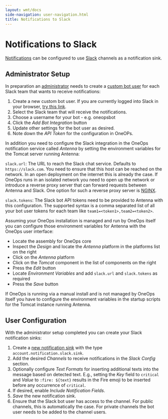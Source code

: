 ```yaml
---
layout: wmt/docs
side-navigation: user-navigation.html
title: Notifications to Slack
---
```


# Notifications to Slack

[Notifications](./notifications.html) can be configured to use [Slack](https://slack.com/)
channels as a notification sink.

## Administrator Setup

In preparation an [administrator](/admin/) needs to create a [custom bot user](https://api.slack.com/bot-users)
for each Slack team that wants to receive notifications:

1. Create a new custom bot user. If you are currently logged into Slack in your browser,
   [try this link](https://my.slack.com/services/new/bot).
2. Select the Slack team that will receive the notifications.
3. Choose a username for your bot - e.g. oneopsbot
4. Click the _Add Bot Integration_ button
5. Update other settings for the bot user as desired.
5. Note down the _API Token_ for the configuration in OneOPs.

In addition you need to configure the Slack integration in the OneOps notification service called _Antenna_ by
setting the environment variables for the Tomcat server running Antenna:

`slack.url`: The URL to reach the Slack chat service. Defaults to `https://slack.com`. You need to ensure that
this host can be reached on the network. In an open deployment on the internet this is already the case. If OneOps
runs in an isolated network you need to open up the network or introduce a reverse proxy server that can forward
requests between Antenna and Slack. One option for such a reverse proxy server is
[NGINX](https://www.nginx.com/resources/admin-guide/reverse-proxy/).

`slack.tokens`: The Slack bot API tokens need to be provided to Antenna with this configuration. The supported
syntax is a comma separated list of all your bot user tokens for each team like `team1=<token1>,team2=<token2>`.

Assuming your OneOps installation is managed and run by OneOps itself you can configure those environment
variables for Antenna with the OneOps user interface:

- Locate the assembly for OneOps core
- Inspect the _Design_ and locate the _Antenna_ platform in the platforms list on the right
- Click on the _Antenna_ platform
- Click on the _Tomcat_ component in the list of components on the right
- Press the _Edit_ button
- Locate _Environment Variables_  and add `slack.url` and `slack.tokens` as required
- Press the _Save_ button

If OneOps is running via a manual install and is not managed by OneOps itself you have to configure the
environment variables in the startup scripts for the Tomcat instance running Antenna.

## User Configuration

With the administrator setup completed you can create your Slack notification sinks:

1. Create a [new notification sink](./notifications.html) with the type `account.notification.slack.sink`.
2. Add the desired _Channels_ to receive notifications in the _Slack Config_ section.
3. Optionally configure _Text Formats_ for inserting additional texts into the message based on detected
text. E.g., setting the _Key_ field to `critical` and _Value_ to `:fire: ${text}` results in the Fire emoji to be
inserted before any occurrence of `critical`.
4. If desired, enable _Include Notification Fields_.
5. _Save_ the new notification sink.
6. Ensure that the Slack bot user has access to the channel. For public channels, this is automatically the case. For private channels the bot user needs to be added to the channel users.
